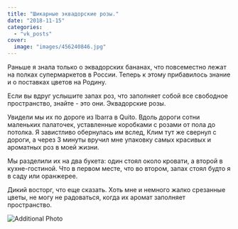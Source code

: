 ```yaml
---
title: "Шикарные эквадорские розы."
date: "2018-11-15"
categories: 
  - "vk_posts"
cover:
  image: "images/456240846.jpg"
---
```


Раньше я знала только о эквадорских бананах, что повсеместно лежат на полках супермаркетов в России. Теперь к этому прибавилось знание и о поставках цветов на Родину.

Если вы вдруг услышите запах роз, что заполняет собой все свободное пространство, знайте - это они. Эквадорские розы.

<!--more-->

Увидели мы их по дороге из Ibarra в Quito. Вдоль дороги сотни маленьких палаточек, уставленные коробками с розами от пола до потолка. Я завистливо обернулась им вслед, Клим тут же свернул с дороги, а через 3 минуты вручил мне упаковку самых красивых и ароматных роз в моей жизни.

Мы разделили их на два букета: один стоял около кровати, а второй в кухне-гостиной. Что в первом месте, что во втором, запах стоял будто я в саду или оранжерее.

Дикий восторг, что еще сказать. Хоть мне и немного жалко срезанные цветы, не могу не радоваться, когда их аромат заполняет пространство.

![Additional Photo](https://vodpop.ru/wp-content/uploads/2023/07/456240847.jpg)
